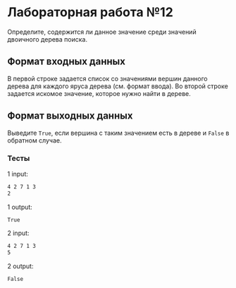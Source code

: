 # Лабораторная работа №12

Определите, содержится ли данное значение среди значений двоичного дерева поиска.

## Формат входных данных

В первой строке задается список со значениями вершин данного дерева для каждого яруса дерева (см. формат ввода). Во второй строке задается искомое значение, которое нужно найти в дереве.

## Формат выходных данных

Выведите `True`, если вершина с таким значением есть в дереве и `False` в обратном случае.

### Тесты

1 input:

```bash
4 2 7 1 3
2
```

1 output:

```bash
True
```

2 input:

```bash
4 2 7 1 3 
5
```

2 output:

```bash
False
```
